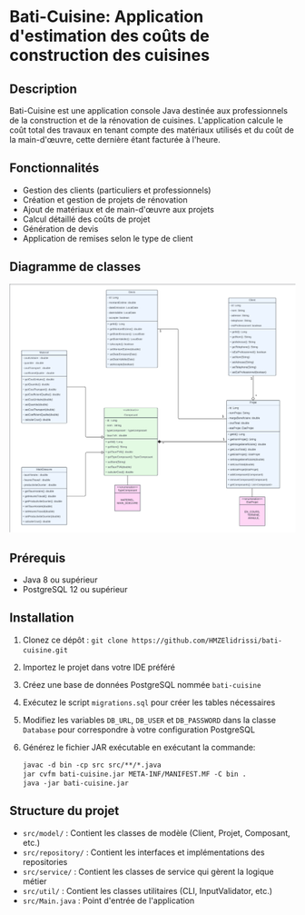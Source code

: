 # Bati-Cuisine: Application d'estimation des coûts de construction des cuisines

## Description
Bati-Cuisine est une application console Java destinée aux professionnels de la construction et de la rénovation de cuisines. L'application calcule le coût total des travaux en tenant compte des matériaux utilisés et du coût de la main-d'œuvre, cette dernière étant facturée à l'heure.

## Fonctionnalités
- Gestion des clients (particuliers et professionnels)
- Création et gestion de projets de rénovation
- Ajout de matériaux et de main-d'œuvre aux projets
- Calcul détaillé des coûts de projet
- Génération de devis
- Application de remises selon le type de client

## Diagramme de classes

![Diagramme de classes](UML_class_diagram.png)

## Prérequis
- Java 8 ou supérieur
- PostgreSQL 12 ou supérieur

## Installation
1. Clonez ce dépôt : `git clone https://github.com/HMZElidrissi/bati-cuisine.git`
2. Importez le projet dans votre IDE préféré
3. Créez une base de données PostgreSQL nommée `bati-cuisine`
4. Exécutez le script `migrations.sql` pour créer les tables nécessaires
5. Modifiez les variables `DB_URL`, `DB_USER` et `DB_PASSWORD` dans la classe `Database` pour correspondre à votre configuration PostgreSQL
6. Générez le fichier JAR exécutable en exécutant la commande: 

    ```shell
    javac -d bin -cp src src/**/*.java
    jar cvfm bati-cuisine.jar META-INF/MANIFEST.MF -C bin .
    java -jar bati-cuisine.jar
    ```

## Structure du projet
- `src/model/` : Contient les classes de modèle (Client, Projet, Composant, etc.)
- `src/repository/` : Contient les interfaces et implémentations des repositories
- `src/service/` : Contient les classes de service qui gèrent la logique métier
- `src/util/` : Contient les classes utilitaires (CLI, InputValidator, etc.)
- `src/Main.java` : Point d'entrée de l'application
